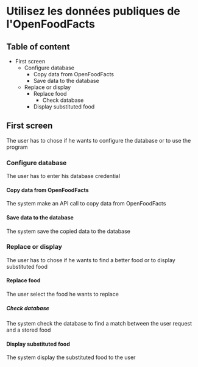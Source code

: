 # Utilisez les données publiques de l'OpenFoodFacts

## Table of content
- First screen
  - Configure database
    - Copy data from OpenFoodFacts
    - Save data to the database
  - Replace or display
    - Replace food
      - Check database
    - Display substituted food


## First screen
The user has to chose if he wants to configure the database or to use the program


### Configure database
The user has to enter his database credential


#### Copy data from OpenFoodFacts
The system make an API call to copy data from OpenFoodFacts


#### Save data to the database
The system save the copied data to the database


### Replace or display
The user has to chose if he wants to find a better food or to display substituted food


#### Replace food
The user select the food he wants to replace


##### Check database
The system check the database to find a match between the user request and a stored food


#### Display substituted food
The system display the substituted food to the user
